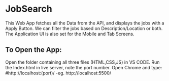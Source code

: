 # JobSearch

This Web App fetches all the Data from the API, and displays the jobs with a Apply Button. We can filter the jobs based on Description/Location or both. 
The Application UI is also set for the Mobile and Tab Screens.

## To Open the App:

Open the folder containing all three files (HTML,CSS,JS) in  VS CODE. Run the Index.html in live server, note the port number.
Open Chrome and type: #http://localhost:(port)/      -eg. http://localhost:5500/

